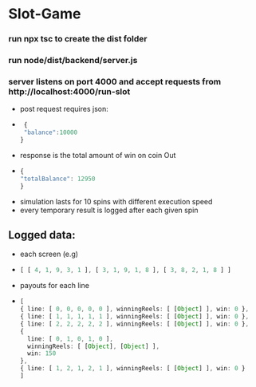 # Slot-Game
### run npx tsc to create the dist folder
### run node/dist/backend/server.js
### server listens on port 4000 and accept requests from http://localhost:4000/run-slot

- post request requires json:
-  ```typescript
    {
    "balance":10000
   }
- response is the total amount of win on coin Out
-   ```typescript
    {
    "totalBalance": 12950
    }
- simulation lasts for 10 spins with different execution speed
- every temporary result is logged after each given spin

## Logged data:
- each screen (e.g)
- ```typescript
  [ [ 4, 1, 9, 3, 1 ], [ 3, 1, 9, 1, 8 ], [ 3, 8, 2, 1, 8 ] ]
- payouts for each line
- ```typescript
  [
  { line: [ 0, 0, 0, 0, 0 ], winningReels: [ [Object] ], win: 0 },
  { line: [ 1, 1, 1, 1, 1 ], winningReels: [ [Object] ], win: 0 },
  { line: [ 2, 2, 2, 2, 2 ], winningReels: [ [Object] ], win: 0 },
  {
    line: [ 0, 1, 0, 1, 0 ],
    winningReels: [ [Object], [Object] ],
    win: 150
  },
  { line: [ 1, 2, 1, 2, 1 ], winningReels: [ [Object] ], win: 0 }
  ]

